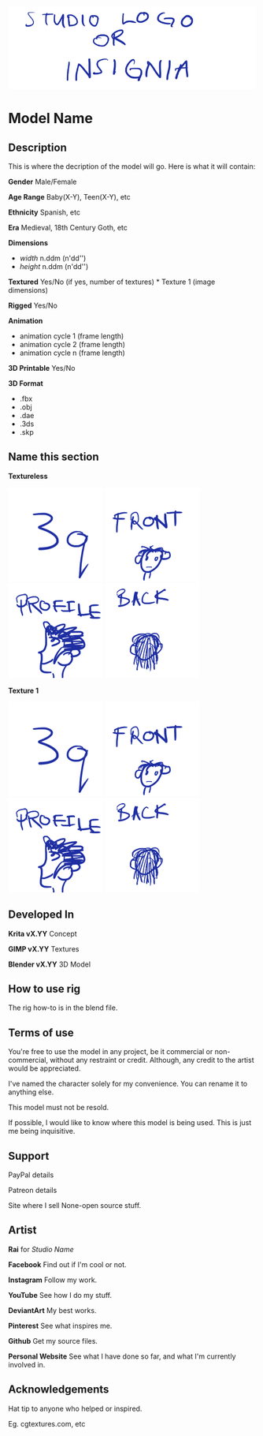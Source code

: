 ![Studio Logo](/logo.png)

# Model Name

## Description
This is where the decription of the model will go. Here is what it will contain:

**Gender** Male/Female

**Age Range** Baby(X-Y), Teen(X-Y), etc

**Ethnicity** Spanish, etc

**Era** Medieval, 18th Century Goth, etc

**Dimensions**
  * _width_ n.ddm (n'dd'')
  * _height_ n.ddm (n'dd'')
  
**Textured** Yes/No (if yes, number of textures)
	* Texture 1 (image dimensions)
	
**Rigged** Yes/No

**Animation**
  * animation cycle 1 (frame length)
  * animation cycle 2 (frame length)
  * animation cycle n (frame length)
  
**3D Printable** Yes/No

**3D Format**
  * .fbx
  * .obj
  * .dae
  * .3ds
  * .skp
  
## Name this section
**Textureless**

![3q](/FINAL/3q.png)
![Front](/FINAL/front.png)
![Side](/FINAL/profile.png)
![Back](/FINAL/back.png)

**Texture 1**

![3q](/FINAL/3q.png)
![Front](/FINAL/front.png)
![Side](/FINAL/profile.png)
![Back](/FINAL/back.png)
  
## Developed In
**Krita vX.YY** Concept

**GIMP vX.YY** Textures

**Blender vX.YY** 3D Model

## How to use rig
The rig how-to is in the blend file.

## Terms of use
You're free to use the model in any project, be it commercial or non-commercial,
without any restraint or credit. Although, any credit to the artist would be
appreciated.

I've named the character solely for my convenience. You can rename it to anything
else.

This model must not be resold.

If possible, I would like to know where this model is being used. This is just me
being inquisitive.

## Support
PayPal details

Patreon details

Site where I sell None-open source stuff.

## Artist
**Rai** for *Studio Name*

**Facebook** Find out if I'm cool or not.

**Instagram** Follow my work.

**YouTube** See how I do my stuff.

**DeviantArt** My best works.

**Pinterest** See what inspires me.

**Github** Get my source files.

**Personal Website** See what I have done so far, and what I'm currently involved in.

## Acknowledgements
Hat tip to anyone who helped or inspired.

Eg. cgtextures.com, etc